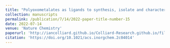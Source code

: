 ```yaml
---
title: "Polyoxometalates as ligands to synthesis, isolate and characterize compounds of rare isotopes on the microgram scale"
collection: manuscripts
permalink: /publication/7/14/2022-paper-title-number-15
date: 2022-07-14
venue: 'Nature Chemistry'
paperurl: 'http://iancolliard.github.io/Colliard-Research.github.io/files/paper15.pdf'
citation: 'https://doi.org/10.1021/acs.inorgchem.2c04014'
---
```

